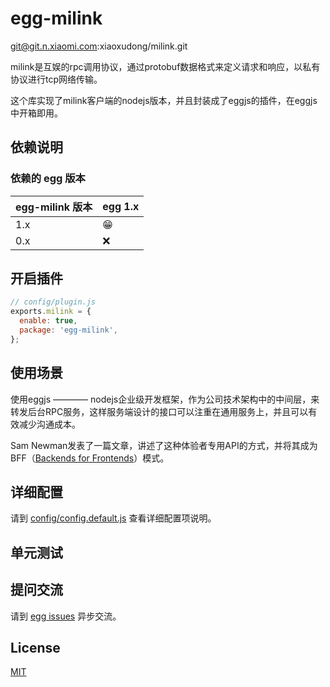 # egg-milink
git@git.n.xiaomi.com:xiaoxudong/milink.git

milink是互娱的rpc调用协议，通过protobuf数据格式来定义请求和响应，以私有协议进行tcp网络传输。

这个库实现了milink客户端的nodejs版本，并且封装成了eggjs的插件，在eggjs中开箱即用。

## 依赖说明

### 依赖的 egg 版本

egg-milink 版本 | egg 1.x
--- | ---
1.x | 😁
0.x | ❌

## 开启插件

```js
// config/plugin.js
exports.milink = {
  enable: true,
  package: 'egg-milink',
};
```

## 使用场景

使用eggjs ———— nodejs企业级开发框架，作为公司技术架构中的中间层，来转发后台RPC服务，这样服务端设计的接口可以注重在通用服务上，并且可以有效减少沟通成本。

Sam Newman发表了一篇文章，讲述了这种体验者专用API的方式，并将其成为BFF（[Backends for Frontends](https://samnewman.io/patterns/architectural/bff/)）模式。

## 详细配置

请到 [config/config.default.js](config/config.default.js) 查看详细配置项说明。

## 单元测试

<!-- 描述如何在单元测试中使用此插件，例如 schedule 如何触发。无则省略。-->

## 提问交流

请到 [egg issues](https://github.com/eggjs/egg/issues) 异步交流。

## License

[MIT](LICENSE)
